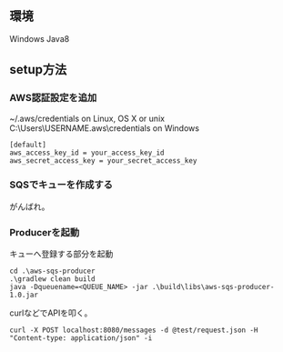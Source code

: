 ﻿## 環境

Windows
Java8

## setup方法

### AWS認証設定を追加

~/.aws/credentials on Linux, OS X or unix  
C:\Users\USERNAME\.aws\credentials on Windows

```
[default]
aws_access_key_id = your_access_key_id
aws_secret_access_key = your_secret_access_key
```

### SQSでキューを作成する

がんばれ。

### Producerを起動

キューへ登録する部分を起動

```
cd .\aws-sqs-producer
.\gradlew clean build
java -Dqueuename=<QUEUE_NAME> -jar .\build\libs\aws-sqs-producer-1.0.jar
```

curlなどでAPIを叩く。

```
curl -X POST localhost:8080/messages -d @test/request.json -H "Content-type: application/json" -i
```


